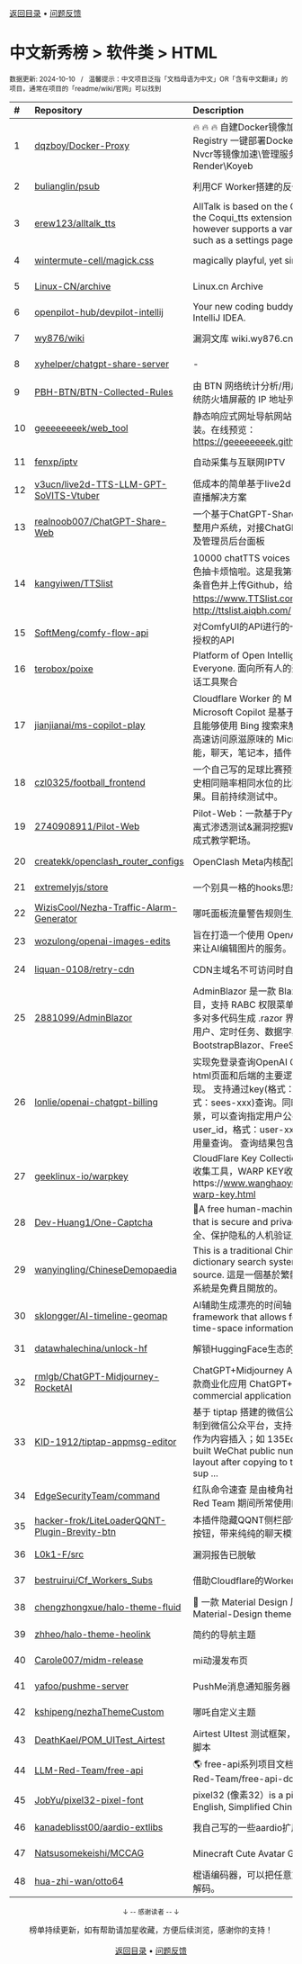 <a href="https://gitee.com/GrowingGit/GitHub-Chinese-Top-Charts#github中文排行榜">返回目录</a> • <a href="/content/docs/feedback.md">问题反馈</a>

# 中文新秀榜 > 软件类 > HTML
<sub>数据更新: 2024-10-10&nbsp;&nbsp;&nbsp;/&nbsp;&nbsp;&nbsp;温馨提示：中文项目泛指「文档母语为中文」OR「含有中文翻译」的项目，通常在项目的「readme/wiki/官网」可以找到</sub>

|#|Repository|Description|Stars|Updated|Created|
|:-|:-|:-|:-|:-|:-|
|1|[dqzboy/Docker-Proxy](https://github.com/dqzboy/Docker-Proxy)|🔥 🔥 🔥 自建Docker镜像加速服务，基于官方Docker  Registry 一键部署Docker、K8s、Quay、Ghcr、Mcr、Nvcr等镜像加速\管理服务。支持免服务器部署到Render\Koyeb|1804|2024-10-07|2024-06-08|
|2|[bulianglin/psub](https://github.com/bulianglin/psub)|利用CF Worker搭建的反代订阅转换工具|1196|2024-06-28|2023-10-17|
|3|[erew123/alltalk_tts](https://github.com/erew123/alltalk_tts)|AllTalk is based on the Coqui TTS engine, similar to the Coqui_tts extension for Text generation webUI, however supports a variety of advanced features, such as a settings page, low VRAM support, Deep ...|961|2024-10-05|2023-12-08|
|4|[wintermute-cell/magick.css](https://github.com/wintermute-cell/magick.css)|magically playful, yet simple styling. all in one file.|940|2024-06-01|2024-03-22|
|5|[Linux-CN/archive](https://github.com/Linux-CN/archive)|Linux.cn Archive|696|2024-06-19|2024-02-14|
|6|[openpilot-hub/devpilot-intellij](https://github.com/openpilot-hub/devpilot-intellij)|Your new coding buddy, designed exclusively for IntelliJ IDEA.|600|2024-09-23|2023-11-29|
|7|[wy876/wiki](https://github.com/wy876/wiki)|漏洞文库 wiki.wy876.cn|359|2024-09-28|2023-12-31|
|8|[xyhelper/chatgpt-share-server](https://github.com/xyhelper/chatgpt-share-server)|-|274|2024-06-01|2024-01-01|
|9|[PBH-BTN/BTN-Collected-Rules](https://github.com/PBH-BTN/BTN-Collected-Rules)|由 BTN 网络统计分析/用户报告得出的可被安全的加入系统防火墙屏蔽的 IP 地址列表|265|2024-10-09|2024-04-28|
|10|[geeeeeeeek/web_tool](https://github.com/geeeeeeeek/web_tool)|静态响应式网址导航网站，全静态html页面，一键部署安装。在线预览：https://geeeeeeeek.github.io/web_tool/|228|2024-08-20|2023-12-30|
|11|[fenxp/iptv](https://github.com/fenxp/iptv)|自动采集与互联网IPTV|180|2024-10-09|2023-12-06|
|12|[v3ucn/live2d-TTS-LLM-GPT-SoVITS-Vtuber](https://github.com/v3ucn/live2d-TTS-LLM-GPT-SoVITS-Vtuber)|低成本的简单基于live2d TTS文字转语音和大模型聊天的直播解决方案|146|2024-07-04|2024-05-22|
|13|[realnoob007/ChatGPT-Share-Web](https://github.com/realnoob007/ChatGPT-Share-Web)|一个基于ChatGPT-Share开发的商业版镜像站，包含完整用户系统，对接ChatGPT官网全部功能，支付系统，以及管理员后台面板|132|2024-06-20|2024-02-17|
|14|[kangyiwen/TTSlist](https://github.com/kangyiwen/TTSlist)|10000 chatTTS voices ！chatTTS 音色库，再也不为音色抽卡烦恼啦。这是我第一个项目，熬夜龟速生产10000条音色并上传Github，给点鼓励呗哈！主域名：https://www.TTSlist.com  备用：http://ttslist.aiqbh.com/ |131|2024-07-18|2024-06-06|
|15|[SoftMeng/comfy-flow-api](https://github.com/SoftMeng/comfy-flow-api)|对ComfyUI的API进行的一层封装，并提供了微信小程序授权的API|130|2024-07-29|2023-12-18|
|16|[terobox/poixe](https://github.com/terobox/poixe)|Platform of Open Intelligence eXperiences for Everyone. 面向所有人的开放智能体验平台，一站式AI对话工具聚合|113|2024-06-13|2024-06-12|
|17|[jianjianai/ms-copilot-play](https://github.com/jianjianai/ms-copilot-play)|Cloudflare Worker 的 Microsoft Copilot 加速服务。Microsoft Copilot 是基于 OpenAI GPT-4 的强大 AI 并且能够使用 Bing 搜索来解答问题。简单部署即可在国内高速访问原滋原味的 Microsoft Copilot 的几乎全部功能，聊天，笔记本，插件，图像生成，分享等等..|113|2024-10-07|2024-05-30|
|18|[czl0325/football_frontend](https://github.com/czl0325/football_frontend)|一个自己写的足球比赛预测代码，通过大数据匹配亚盘历史相同赔率相同水位的比赛，来得出赢盘或者输盘的结果。目前持续测试中。|105|2024-09-25|2023-11-15|
|19|[2740908911/Pilot-Web](https://github.com/2740908911/Pilot-Web)|Pilot-Web：一款基于PythonFlask框架开发的前后端分离式渗透测试&漏洞挖掘Web靶场，内置WP与知识库的集成式教学靶场。|101|2024-06-17|2024-03-08|
|20|[createkk/openclash_router_configs](https://github.com/createkk/openclash_router_configs)|OpenClash Meta内核配置示例|87|2024-05-30|2023-11-18|
|21|[extremelyjs/store](https://github.com/extremelyjs/store)|一个别具一格的hooks思想的状态管理库|83|2024-10-06|2024-07-31|
|22|[WizisCool/Nezha-Traffic-Alarm-Generator](https://github.com/WizisCool/Nezha-Traffic-Alarm-Generator)|哪吒面板流量警告规则生成器|82|2024-04-25|2024-04-25|
|23|[wozulong/openai-images-edits](https://github.com/wozulong/openai-images-edits)|旨在打造一个使用 OpenAI 图片编辑API（或Chat2API）来让AI编辑图片的服务。|75|2024-04-12|2024-04-09|
|24|[liquan-0108/retry-cdn](https://github.com/liquan-0108/retry-cdn)|CDN主域名不可访问时自动切换备用域名|66|2024-07-15|2024-03-19|
|25|[2881099/AdminBlazor](https://github.com/2881099/AdminBlazor)|AdminBlazor 是一款 Blazor Server SaaS 后台管理项目，支持 RABC 权限菜单/按钮，支持一对一、一对多、多对多代码生成 .razor 界面。  集成功能：菜单、角色、用户、定时任务、数据字典、租户  依赖组件：BootstrapBlazor、FreeSql|62|2024-08-22|2024-01-31|
|26|[lonlie/openai-chatgpt-billing](https://github.com/lonlie/openai-chatgpt-billing)|实现免登录查询OpenAI ChatGPT用量及余额，包含前端html页面和后端的主要逻辑，简洁高效，可以自己部署实现。 支持通过key(格式：sk-xxx)或者session key(格式：sees-xxx)查询。同时适用于共享大号额度查询的场景，可以查询指定用户公共ID(user_public_id或user_id，格式：user-xxx)的用量情况。 支持指定日期用量查询。 查询结果包含：剩 ...|46|2024-06-08|2023-12-12|
|27|[geeklinux-io/warpkey](https://github.com/geeklinux-io/warpkey)|CloudFlare Key Collection Tool CloudFlare WARP KEY收集工具，WARP KEY收集工具，每小时自动更新https://www.wanghaoyu.com.cn/archives/cloudflare-warp-key.html|45|2024-10-09|2024-08-02|
|28|[Dev-Huang1/One-Captcha](https://github.com/Dev-Huang1/One-Captcha)|🤖A free human-machine verification product project that is secure and privacy-protecting. 一个免费、安全、保护隐私的人机验证产品项目🤖|45|2024-09-15|2024-07-04|
|29|[wanyingling/ChineseDemopaedia](https://github.com/wanyingling/ChineseDemopaedia)|This is a traditional Chinese-based demographic dictionary search system that is free and open-source. 這是一個基於繁體中文的人口學詞典檢索系統,該系統是免費且開放的。|44|2024-08-19|2024-08-19|
|30|[sklongger/AI-timeline-geomap](https://github.com/sklongger/AI-timeline-geomap)|AI辅助生成漂亮的时间轴，灵活呈现时空信息. A framework that allows for the flexible construction of time-space information displays.|43|2024-09-29|2024-09-25|
|31|[datawhalechina/unlock-hf](https://github.com/datawhalechina/unlock-hf)|解锁HuggingFace生态的百般用法|43|2024-09-23|2024-06-09|
|32|[rmlgb/ChatGPT-Midjourney-RocketAI](https://github.com/rmlgb/ChatGPT-Midjourney-RocketAI)|ChatGPT+Midjourney AIGC站点，使用nodejs搭建的一款商业化应用   ChatGPT+Midjournal AIGC site   A commercial application built using nodejs|42|2024-06-15|2024-06-15|
|33|[KID-1912/tiptap-appmsg-editor](https://github.com/KID-1912/tiptap-appmsg-editor)|基于 tiptap 搭建的微信公众号编辑器示例，支持排版后复制到微信公众平台，支持开发者自己开发样式库、模板库作为内容插入；如 135Editor、壹伴等；Based on tiptap built WeChat public number editor example, support layout after copying to the WeChat public platform, sup ...|40|2024-08-18|2023-11-27|
|34|[EdgeSecurityTeam/command](https://github.com/EdgeSecurityTeam/command)|红队命令速查 是由棱角社区(Edge Forum) 整理的关于 Red Team 期间所常使用的一些基础命令。|39|2024-07-11|2024-07-09|
|35|[hacker-frok/LiteLoaderQQNT-Plugin-Brevity-btn](https://github.com/hacker-frok/LiteLoaderQQNT-Plugin-Brevity-btn)|本插件隐藏QQNT侧栏部位，并在顶部添加快速显示/隐藏按钮，带来纯纯的聊天模式|38|2024-07-30|2024-01-20|
|36|[L0k1-F/src](https://github.com/L0k1-F/src)|漏洞报告已脱敏|37|2024-07-05|2024-07-05|
|37|[bestruirui/Cf_Workers_Subs](https://github.com/bestruirui/Cf_Workers_Subs)|借助Cloudflare的Workers集中管理订阅|35|2024-08-21|2024-08-20|
|38|[chengzhongxue/halo-theme-fluid](https://github.com/chengzhongxue/halo-theme-fluid)|🌊 一款 Material Design 风格的 Halo 主题 / An elegant Material-Design theme for Halo |35|2024-08-30|2024-04-15|
|39|[zhheo/halo-theme-heolink](https://github.com/zhheo/halo-theme-heolink)|简约的导航主题|34|2024-09-12|2024-05-17|
|40|[Carole007/midm-release](https://github.com/Carole007/midm-release)|mi动漫发布页|33|2024-09-21|2024-08-18|
|41|[yafoo/pushme-server](https://github.com/yafoo/pushme-server)|PushMe消息通知服务器|32|2024-09-26|2024-03-05|
|42|[kshipeng/nezhaThemeCustom](https://github.com/kshipeng/nezhaThemeCustom)|哪吒自定义主题|32|2024-08-28|2023-12-09|
|43|[DeathKael/POM_UITest_Airtest](https://github.com/DeathKael/POM_UITest_Airtest)|Airtest UItest 测试框架，支持单设备、多设备运行airtest脚本|31|2024-07-17|2024-07-17|
|44|[LLM-Red-Team/free-api](https://github.com/LLM-Red-Team/free-api)|🌎 free-api系列项目文档站点，贡献文档请前往LLM-Red-Team/free-api-docs|31|2024-06-01|2024-04-27|
|45|[JobYu/pixel32-pixel-font](https://github.com/JobYu/pixel32-pixel-font)|pixel32 (像素32）is a pixel font (像素字体), supporting English,  Simplified Chinese and Japanese.|31|2024-06-10|2024-02-20|
|46|[kanadeblisst00/aardio-extlibs](https://github.com/kanadeblisst00/aardio-extlibs)|我自己写的一些aardio扩展库，主要是Python和爬虫方面|30|2024-05-02|2024-03-30|
|47|[Natsusomekeishi/MCCAG](https://github.com/Natsusomekeishi/MCCAG)|Minecraft Cute Avatar Generator MC可爱头像生成器|28|2024-09-25|2024-07-22|
|48|[hua-zhi-wan/otto64](https://github.com/hua-zhi-wan/otto64)|棍语编码器，可以把任意文本信息编码为棍语，支持无损解码。|28|2024-07-13|2024-07-07|

<div align="center">
    <p><sub>↓ -- 感谢读者 -- ↓</sub></p>
    榜单持续更新，如有帮助请加星收藏，方便后续浏览，感谢你的支持！
</div>

<br/>

<div align="center"><a href="https://gitee.com/GrowingGit/GitHub-Chinese-Top-Charts#github中文排行榜">返回目录</a> • <a href="/content/docs/feedback.md">问题反馈</a></div>
